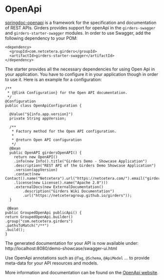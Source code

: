 # OpenApi

[springdoc-openapi](https://springdoc.org/) is a framework for the specification and documentation of REST APIs. Girders provides
support for openApi in the `girders-swagger` and `girders-starter-swagger` modules. In order to use Swagger, add the
following dependency to your POM:

    <dependency>
      <groupId>com.netcetera.girders</groupId>
      <artifactId>girders-starter-swagger</artifactId>
    </dependency>

The starter provides all the necessary dependencies for using Open Api in your application. You have to configure it in
your  application though in order to use it. Here is an example for a configuration:

    /**
     * {@link Configuration} for the Open API documentation.
     */
    @Configuration
    public class OpenApiConfiguration {

      @Value("${info.app.version}")
      private String appVersion;

      /**
       * Factory method for the Open API configuration.
       *
       * @return Open API configuration
       */
      @Bean
      public OpenAPI girdersOpenAPI() {
        return new OpenAPI()
        .info(new Info().title("Girders Demo - Showcase Application")
        .description("REST API of the Girders Demo Showcase Application")
        .version(appVersion)
        .contact(new Contact().name("Netcetera").url("https://netcetera.com/").email("girders@netcetera.com"))
        .license(new License().name("Apache 2.0")))
        .externalDocs(new ExternalDocumentation()
            .description("Girders Wiki Documentation")
            .url("https://netceteragroup.github.io/girders"));
      }
    
     @Bean
    public GroupedOpenApi publicApi() {
    return GroupedOpenApi.builder()
    .group("com.netcetera.girders")
    .pathsToMatch("/**")
    .build();
    }


The generated documentation for your API is now available under: http://localhost:8080/demo-showcase/swagger-ui.html

Use OpenApi annotations such as `@Tag`, `@Schema`, `@ApiModel` ... to provide meta-data for
your API resources and models.

More information and documentation can be found on the [OpenApi website](https://springdoc.org/).